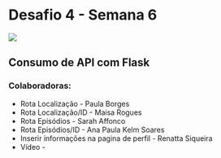 # Desafio 4 - Semana 6

![](https://encrypted-tbn0.gstatic.com/images?q=tbn:ANd9GcSSnhMoNp00R9xAzvSLThu5hRnzq9L4GO_rMA&usqp=CAU)

## Consumo de API com Flask

### Colaboradoras:

- Rota Localização - Paula Borges
- Rota Localização/ID - Maisa Rogues
- Rota Episódios - Sarah Affonco
- Rota Episódios/ID - Ana Paula Kelm Soares
- Inserir informações na pagina de perfil - Renatta Siqueira
- Vídeo - 